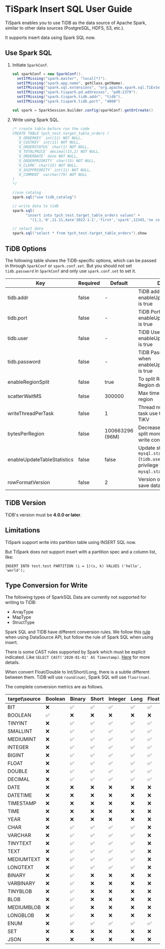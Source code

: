# TiSpark Insert SQL User Guide

TiSpark enables you to use TiDB as the data source of Apache Spark, similar to other data sources (PostgreSQL, HDFS, S3, etc.).

It supports insert data using Spark SQL now.

## Use Spark SQL
1. Initiate `SparkConf`.

    ```scala
    val sparkConf = new SparkConf().
      setIfMissing("spark.master", "local[*]").
      setIfMissing("spark.app.name", getClass.getName).
      setIfMissing("spark.sql.extensions", "org.apache.spark.sql.TiExtensions").
      setIfMissing("spark.tispark.pd.addresses", "pd0:2379").
      setIfMissing("spark.tispark.tidb.addr", "tidb").
      setIfMissing("spark.tispark.tidb.port", "4000")

    val spark = SparkSession.builder.config(sparkConf).getOrCreate()
    ```

2. Write using Spark SQL.

    ```scala
    /* create table before run the code
    CREATE TABLE tpch_test.target_table_orders (
      `O_ORDERKEY` int(11) NOT NULL,
      `O_CUSTKEY` int(11) NOT NULL,
      `O_ORDERSTATUS` char(1) NOT NULL,
      `O_TOTALPRICE` decimal(15,2) NOT NULL,
      `O_ORDERDATE` date NOT NULL,
      `O_ORDERPRIORITY` char(15) NOT NULL,
      `O_CLERK` char(15) NOT NULL,
      `O_SHIPPRIORITY` int(11) NOT NULL,
      `O_COMMENT` varchar(79) NOT NULL
    )
    */
   
   //use catalog
   spark.sql("use tidb_catalog")
    
   // write data to tidb
    spark.sql(
          "insert into tpch_test.target_table_orders values" +
            "(1,1,'0',11.11,date'2022-1-1','first','spark',12345,'no comment')")

    // select data
    spark.sql("select * from tpch_test.target_table_orders").show
   ```

## TiDB Options

The following table shows the TiDB-specific options, which can be passed in through `SparkConf` or `spark.conf.set`.
But you should not set `tidb.password` in `SparkConf` and only use `spark.conf.set` to set it. 

| Key                         | Required | Default         | Description                                                                                                                   |
|-----------------------------|----------|-----------------|-------------------------------------------------------------------------------------------------------------------------------|
| tidb.addr                   | false    | -               | TiDB address, needed when enableUpdateTableStatistics is true                                                                 |
| tidb.port                   | false    | -               | TiDB Port, needed when enableUpdateTableStatistics is true                                                                    |
| tidb.user                   | false    | -               | TiDB User, needed when enableUpdateTableStatistics is true                                                                    |
| tidb.password               | false    | -               | TiDB Password, needed when enableUpdateTableStatistics is true                                                                |
| enableRegionSplit           | false    | true            | To split Region to avoid hot Region during insertion                                                                          |
| scatterWaitMS               | false    | 300000          | Max time to wait scatter region                                                                                               |
| writeThreadPerTask          | false    | 1               | Thread number each spark task use to write data to TiKV                                                                       |
| bytesPerRegion              | false    | 100663296 (96M) | Decrease this parameter to split more regions (increase write concurrency)                                                    |
| enableUpdateTableStatistics | false    | false           | Update statistics in table `mysql.stats_meta` (`tidb.user` must own update privilege to table `mysql.stats_meta` if set true) |
| rowFormatVersion            | false    | 2               | Version of row format to save data                                                                                            | 

## TiDB Version

TiDB's version must be **4.0.0 or later**.

## Limitations
TiSpark support write into partition table using INSERT SQL now.

But TiSpark does not support insert with a partition spec and a column list, like:

`INSERT INTO test.test PARTITION (i = 1)(s, k) VALUES ('hello', 'world');`

## Type Conversion for Write

The following types of SparkSQL Data are currently not supported for writing to TiDB:

- ArrayType
- MapType
- StructType

Spark SQL and TIDB have different conversion rules. We follow this [rule](https://github.com/pingcap/tispark/blob/master/docs/datasource_api_userguide.md#type-conversion-for-write) when using DataSource API,
but follow the rule of Spark SQL when using insert.

There is some CAST rules supported by Spark which must be explicit indicated. Like
`SELECT CAST('2020-01-01' AS Timestamp)`. [Here](https://spark.apache.org/docs/latest/sql-ref-ansi-compliance.html)
for more details.

When convert Float/Double to Int/Short/Long, there is a subtle different between them. TiDB will use
`round(num)`, Spark SQL will use `floor(num)`.

The complete conversion metrics are as follows.

| target\source | Boolean            | Binary             | Short              | Integer            | Long               | Float              | Double             | String             | Decimal            | Date               | Timestamp          |
|---------------|--------------------|--------------------|--------------------|--------------------|--------------------|--------------------|--------------------|--------------------| ------------------ |--------------------| ------------------ |
| BIT           | :x:                | :white_check_mark: | :white_check_mark: | :white_check_mark: | :white_check_mark: | :white_check_mark: | :white_check_mark: | :x:                | :x:                | :x:                | :x:                |
| BOOLEAN       | :white_check_mark: | :x:                | :x:                | :x:                | :x:                | :x:                | :x:                | :x:                | :x:                | :x:                | :x:                |
| TINYINT       | :x:                | :white_check_mark: | :white_check_mark: | :white_check_mark: | :white_check_mark: | :white_check_mark: | :white_check_mark: | :x:                | :x:                | :x:                | :x:                |
| SMALLINT      | :x:                | :white_check_mark: | :white_check_mark: | :white_check_mark: | :white_check_mark: | :white_check_mark: | :white_check_mark: | :x:                | :x:                | :x:                | :x:                |
| MEDIUMINT     | :x:                | :white_check_mark: | :white_check_mark: | :white_check_mark: | :white_check_mark: | :white_check_mark: | :white_check_mark: | :x:                | :x:                | :x:                | :x:                |
| INTEGER       | :x:                | :white_check_mark: | :white_check_mark: | :white_check_mark: | :white_check_mark: | :white_check_mark: | :white_check_mark: | :x:                | :x:                | :x:                | :x:                |
| BIGINT        | :x:                | :white_check_mark: | :white_check_mark: | :white_check_mark: | :white_check_mark: | :white_check_mark: | :white_check_mark: | :x:                | :x:                | :x:                | :x:                |
| FLOAT         | :x:                | :white_check_mark: | :white_check_mark: | :white_check_mark: | :white_check_mark: | :white_check_mark: | :white_check_mark: | :x:                | :x:                | :x:                | :x:                |
| DOUBLE        | :x:                | :white_check_mark: | :white_check_mark: | :white_check_mark: | :white_check_mark: | :white_check_mark: | :white_check_mark: | :x:                | :x:                | :x:                | :x:                |
| DECIMAL       | :x:                | :white_check_mark: | :white_check_mark: | :white_check_mark: | :white_check_mark: | :white_check_mark: | :white_check_mark: | :x:                | :white_check_mark: | :x:                | :x:                |
| DATE          | :x:                | :x:                | :x:                | :x:                | :x:                | :x:                | :x:                | :x:                | :x:                | :white_check_mark: | :white_check_mark: |
| DATETIME      | :x:                | :x:                | :x:                | :x:                | :x:                | :x:                | :x:                | :x:                | :x:                | :white_check_mark: | :white_check_mark: |
| TIMESTAMP     | :x:                | :x:                | :x:                | :x:                | :x:                | :x:                | :x:                | :x:                | :x:                | :white_check_mark: | :white_check_mark: |
| TIME          | :x:                | :x:                | :x:                | :x:                | :x:                | :x:                | :x:                | :x:                | :x:                | :x:                | :x:                |
| YEAR          | :x:                | :x:                | :x:                | :x:                | :x:                | :x:                | :x:                | :x:                | :x:                | :x:                | :x:                |
| CHAR          | :x:                | :white_check_mark: | :white_check_mark: | :white_check_mark: | :white_check_mark: | :x:                | :x:                | :white_check_mark: | :white_check_mark: | :white_check_mark: | :white_check_mark: |
| VARCHAR       | :x:                | :white_check_mark: | :white_check_mark: | :white_check_mark: | :white_check_mark: | :x:                | :x:                | :white_check_mark: | :white_check_mark: | :white_check_mark: | :white_check_mark: |
| TINYTEXT      | :x:                | :white_check_mark: | :white_check_mark: | :white_check_mark: | :white_check_mark: | :x:                | :x:                | :white_check_mark: | :white_check_mark: | :white_check_mark: | :white_check_mark: |
| TEXT          | :x:                | :white_check_mark: | :white_check_mark: | :white_check_mark: | :white_check_mark: | :x:                | :x:                | :white_check_mark: | :white_check_mark: | :white_check_mark: | :white_check_mark: |
| MEDIUMTEXT    | :x:                | :white_check_mark: | :white_check_mark: | :white_check_mark: | :white_check_mark: | :x:                | :x:                | :white_check_mark: | :white_check_mark: | :white_check_mark: | :white_check_mark: |
| LONGTEXT      | :x:                | :white_check_mark: | :white_check_mark: | :white_check_mark: | :white_check_mark: | :x:                | :x:                | :white_check_mark: | :white_check_mark: | :white_check_mark: | :white_check_mark: |
| BINARY        | :x:                | :white_check_mark: | :x:                | :x:                | :x:                | :x:                | :x:                | :x:                | :x:                | :x:                | :x:                |
| VARBINARY     | :x:                | :white_check_mark: | :x:                | :x:                | :x:                | :x:                | :x:                | :x:                | :x:                | :x:                | :x:                |
| TINYBLOB      | :x:                | :white_check_mark: | :x:                | :x:                | :x:                | :x:                | :x:                | :x:                | :x:                | :x:                | :x:                |
| BLOB          | :x:                | :white_check_mark: | :x:                | :x:                | :x:                | :x:                | :x:                | :x:                | :x:                | :x:                | :x:                |
| MEDIUMBLOB    | :x:                | :white_check_mark: | :x:                | :x:                | :x:                | :x:                | :x:                | :x:                | :x:                | :x:                | :x:                |
| LONGBLOB      | :x:                | :white_check_mark: | :x:                | :x:                | :x:                | :x:                | :x:                | :x:                | :x:                | :x:                | :x:                |
| ENUM          | :x:                | :white_check_mark: | :white_check_mark: | :white_check_mark: | :white_check_mark: | :white_check_mark: | :white_check_mark: | :white_check_mark: | :x:                | :x:                | :x:                |
| SET           | :x:                | :x:                | :x:                | :x:                | :x:                | :x:                | :x:                | :x:                | :x:                | :x:                | :x:                |
| JSON          | :x:                | :x:                | :x:                | :x:                | :x:                | :x:                | :x:                | :x:                | :x:                | :x:                | :x:                |